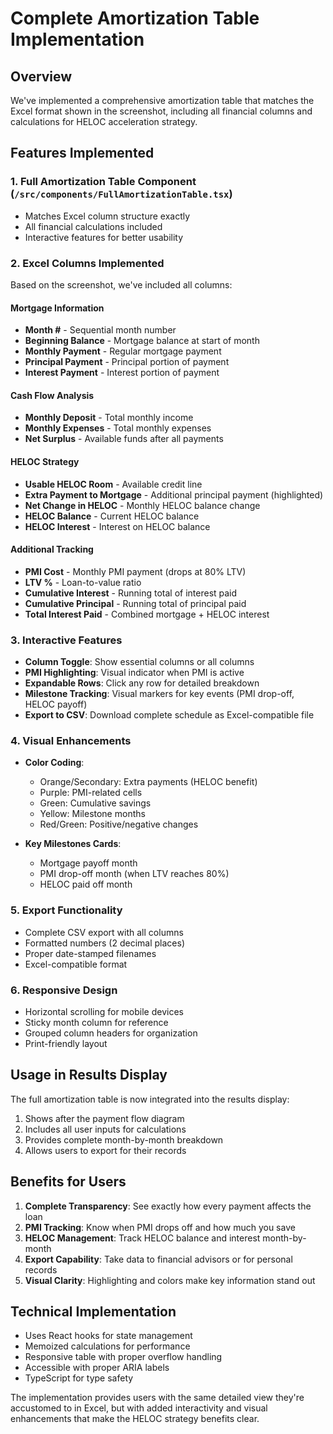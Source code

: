 # Complete Amortization Table Implementation

## Overview
We've implemented a comprehensive amortization table that matches the Excel format shown in the screenshot, including all financial columns and calculations for HELOC acceleration strategy.

## Features Implemented

### 1. **Full Amortization Table Component** (`/src/components/FullAmortizationTable.tsx`)
- Matches Excel column structure exactly
- All financial calculations included
- Interactive features for better usability

### 2. **Excel Columns Implemented**
Based on the screenshot, we've included all columns:

#### Mortgage Information
- **Month #** - Sequential month number
- **Beginning Balance** - Mortgage balance at start of month
- **Monthly Payment** - Regular mortgage payment
- **Principal Payment** - Principal portion of payment
- **Interest Payment** - Interest portion of payment

#### Cash Flow Analysis
- **Monthly Deposit** - Total monthly income
- **Monthly Expenses** - Total monthly expenses
- **Net Surplus** - Available funds after all payments

#### HELOC Strategy
- **Usable HELOC Room** - Available credit line
- **Extra Payment to Mortgage** - Additional principal payment (highlighted)
- **Net Change in HELOC** - Monthly HELOC balance change
- **HELOC Balance** - Current HELOC balance
- **HELOC Interest** - Interest on HELOC balance

#### Additional Tracking
- **PMI Cost** - Monthly PMI payment (drops at 80% LTV)
- **LTV %** - Loan-to-value ratio
- **Cumulative Interest** - Running total of interest paid
- **Cumulative Principal** - Running total of principal paid
- **Total Interest Paid** - Combined mortgage + HELOC interest

### 3. **Interactive Features**
- **Column Toggle**: Show essential columns or all columns
- **PMI Highlighting**: Visual indicator when PMI is active
- **Expandable Rows**: Click any row for detailed breakdown
- **Milestone Tracking**: Visual markers for key events (PMI drop-off, HELOC payoff)
- **Export to CSV**: Download complete schedule as Excel-compatible file

### 4. **Visual Enhancements**
- **Color Coding**:
  - Orange/Secondary: Extra payments (HELOC benefit)
  - Purple: PMI-related cells
  - Green: Cumulative savings
  - Yellow: Milestone months
  - Red/Green: Positive/negative changes

- **Key Milestones Cards**:
  - Mortgage payoff month
  - PMI drop-off month (when LTV reaches 80%)
  - HELOC paid off month

### 5. **Export Functionality**
- Complete CSV export with all columns
- Formatted numbers (2 decimal places)
- Proper date-stamped filenames
- Excel-compatible format

### 6. **Responsive Design**
- Horizontal scrolling for mobile devices
- Sticky month column for reference
- Grouped column headers for organization
- Print-friendly layout

## Usage in Results Display

The full amortization table is now integrated into the results display:
1. Shows after the payment flow diagram
2. Includes all user inputs for calculations
3. Provides complete month-by-month breakdown
4. Allows users to export for their records

## Benefits for Users

1. **Complete Transparency**: See exactly how every payment affects the loan
2. **PMI Tracking**: Know when PMI drops off and how much you save
3. **HELOC Management**: Track HELOC balance and interest month-by-month
4. **Export Capability**: Take data to financial advisors or for personal records
5. **Visual Clarity**: Highlighting and colors make key information stand out

## Technical Implementation

- Uses React hooks for state management
- Memoized calculations for performance
- Responsive table with proper overflow handling
- Accessible with proper ARIA labels
- TypeScript for type safety

The implementation provides users with the same detailed view they're accustomed to in Excel, but with added interactivity and visual enhancements that make the HELOC strategy benefits clear.